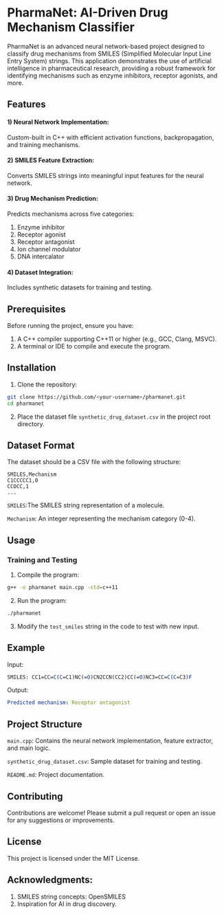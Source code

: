 # PharmaNet: AI-Driven Drug Mechanism Classifier


PharmaNet is an advanced neural network-based project designed to classify drug mechanisms from SMILES (Simplified Molecular Input Line Entry System) strings. This application demonstrates the use of artificial intelligence in pharmaceutical research, providing a robust framework for identifying mechanisms such as enzyme inhibitors, receptor agonists, and more.

## Features
#### 1) Neural Network Implementation: 
Custom-built in C++ with efficient activation functions, backpropagation, and training mechanisms.
#### 2) SMILES Feature Extraction: 
Converts SMILES strings into meaningful input features for the neural network.
#### 3) Drug Mechanism Prediction: 
Predicts mechanisms across five categories:
1. Enzyme inhibitor
2. Receptor agonist
3. Receptor antagonist
4. Ion channel modulator
5. DNA intercalator
#### 4) Dataset Integration: 
Includes synthetic datasets for training and testing.

## Prerequisites
Before running the project, ensure you have:
1) A C++ compiler supporting C++11 or higher (e.g., GCC, Clang, MSVC).
2) A terminal or IDE to compile and execute the program.

## Installation
1) Clone the repository:
```bash
git clone https://github.com/<your-username>/pharmanet.git
cd pharmanet
```
2) Place the dataset file `synthetic_drug_dataset.csv` in the project root directory.

## Dataset Format
The dataset should be a CSV file with the following structure:

```csv
SMILES,Mechanism  
C1CCCCC1,0  
CCOCC,1  
...
```
`SMILES`:The SMILES string representation of a molecule.

`Mechanism`: An integer representing the mechanism category (0-4).

## Usage
### Training and Testing
1) Compile the program:

```bash
g++ -o pharmanet main.cpp -std=c++11
```
2) Run the program:

```bash
./pharmanet
```
3) Modify the `test_smiles` string in the code to test with new input.

## Example
Input:

```mathematica
SMILES: CC1=CC=C(C=C1)NC(=O)CN2CCN(CC2)CC(=O)NC3=CC=C(C=C3)F
```
Output:

```yaml
Predicted mechanism: Receptor antagonist
```

## Project Structure
`main.cpp`: Contains the neural network implementation, feature extractor, and main logic.

`synthetic_drug_dataset.csv`: Sample dataset for training and testing.

`README.md`: Project documentation.

## Contributing
Contributions are welcome! Please submit a pull request or open an issue for any suggestions or improvements.

## License
This project is licensed under the MIT License.

## Acknowledgments:
1) SMILES string concepts: OpenSMILES
2) Inspiration for AI in drug discovery.
